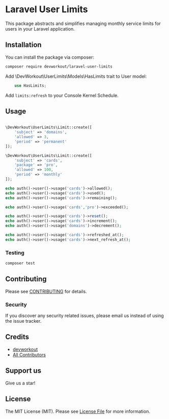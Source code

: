 # Laravel User Limits

This package abstracts and simplifies managing monthly service limits for users in your Laravel application.

## Installation

You can install the package via composer:

```bash
composer require devworkout/laravel-user-limits
```

Add \DevWorkout\UserLimits\Models\HasLimits trait to User model:

```php
    use HasLimits;
```

Add `limits:refresh` to your Console Kernel Schedule.


## Usage

``` php

\DevWorkout\UserLimits\Limit::create([
    'subject' => 'domains',
    'allowed' => 3,
    'period' => 'permanent'
]);

\DevWorkout\UserLimits\Limit::create([
    'subject' => 'cards',
    'package' => 'pro',
    'allowed' => 100,
    'period' => 'monthly'
]);

echo auth()->user()->usage('cards')->allowed();
echo auth()->user()->usage('cards')->used();
echo auth()->user()->usage('cards')->remaining();

echo auth()->user()->usage('cards','pro')->exceeded();

echo auth()->user()->usage('cards')->reset();
echo auth()->user()->usage('cards')->increment();
echo auth()->user()->usage('domains')->decrement();

echo auth()->user()->usage('cards')->refreshed_at();
echo auth()->user()->usage('cards')->next_refresh_at();

```

### Testing

``` bash
composer test
```

## Contributing

Please see [CONTRIBUTING](CONTRIBUTING.md) for details.

### Security

If you discover any security related issues, please email us instead of using the issue tracker.

## Credits

- [devworkout](https://github.com/devworkout)
- [All Contributors](../../contributors)

## Support us

Give us a star!

## License

The MIT License (MIT). Please see [License File](LICENSE.md) for more information.
